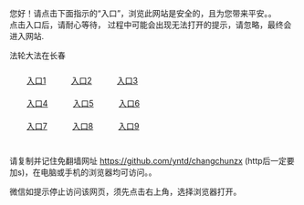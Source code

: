 您好！请点击下面指示的“入口”，浏览此网站是安全的，且为您带来平安。。 <br/>
点击入口后，请耐心等待， 过程中可能会出现无法打开的提示，请忽略，最终会进入网站. </br>

法轮大法在长春<br/>
<div style="padding:10px"><a style="margin:20px" target="_blank" href="https://d27o8s2l31r981.cloudfront.net/2Qpsp?wtaza" id="ccLink1" rel="nofollow">入口1</a> <a target="_blank" style="margin:20px" href="https://d3hdtunqvd5s5k.cloudfront.net/2Qpsp?pxjyhpct" id="ccLink2" rel="nofollow">入口2</a> <a style="margin:20px" target="_blank" href="https://d3ty3ubm7dba3i.cloudfront.net/2Qpsp?vvokllic" id="ccLink3" rel="nofollow">入口3</a></div>

<div style="padding:10px" ><a style="margin:20px" target="_blank" href="https://d27o8s2l31r981.cloudfront.net/2Qpsp?wtaza" id="ccLink4" rel="nofollow">入口4</a> <a style="margin:20px" href="https://d3hdtunqvd5s5k.cloudfront.net/2Qpsp?pxjyhpct" target="_blank" id="ccLink5" rel="nofollow">入口5</a> <a style="margin:20px" href="https://d3ty3ubm7dba3i.cloudfront.net/2Qpsp?vvokllic" target="_blank" id="ccLink6" rel="nofollow">入口6</a></div>

<div style="padding:10px"><a style="margin:20px" target="_blank" href="https://d27o8s2l31r981.cloudfront.net/2Qpsp?wtaza" id="ccLink7" rel="nofollow">入口7</a> <a style="margin:20px" href="https://d3hdtunqvd5s5k.cloudfront.net/2Qpsp?pxjyhpct" target="_blank" id="ccLink8" rel="nofollow">入口8</a> <a style="margin:20px" target="_blank" href="https://d3ty3ubm7dba3i.cloudfront.net/2Qpsp?vvokllic" id="ccLink9" rel="nofollow">入口9</a></div>

<br/>



请复制并记住免翻墙网址 https://github.com/yntd/changchunzx (http后一定要加s)，在电脑或手机的浏览器均可访问。。<br/>

微信如提示停止访问该网页，须先点击右上角，选择浏览器打开。
